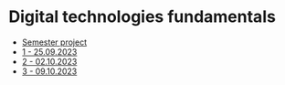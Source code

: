 # Digital technologies fundamentals


- [Semester project](semesterproject)
- [1 - 25.09.2023](01)
- [2 - 02.10.2023](02)
- [3 - 09.10.2023](03)